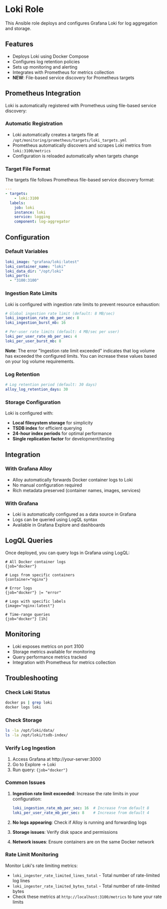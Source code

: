 # Loki Role

This Ansible role deploys and configures Grafana Loki for log aggregation and storage.

## Features

- Deploys Loki using Docker Compose
- Configures log retention policies
- Sets up monitoring and alerting
- Integrates with Prometheus for metrics collection
- **NEW**: File-based service discovery for Prometheus targets

## Prometheus Integration

Loki is automatically registered with Prometheus using file-based service discovery:

### Automatic Registration
- Loki automatically creates a targets file at `/opt/monitoring/prometheus/targets/loki_targets.yml`
- Prometheus automatically discovers and scrapes Loki metrics from `loki:3100/metrics`
- Configuration is reloaded automatically when targets change

### Target File Format
The targets file follows Prometheus file-based service discovery format:

```yaml
---
- targets:
    - loki:3100
  labels:
    job: loki
    instance: loki
    service: logging
    component: log-aggregator
```

## Configuration

### Default Variables

```yaml
loki_image: "grafana/loki:latest"
loki_container_name: "loki"
loki_data_dir: "/opt/loki"
loki_ports:
  - "3100:3100"
```

### Ingestion Rate Limits

Loki is configured with ingestion rate limits to prevent resource exhaustion:

```yaml
# Global ingestion rate limit (default: 8 MB/sec)
loki_ingestion_rate_mb_per_sec: 8
loki_ingestion_burst_mb: 16

# Per-user rate limits (default: 4 MB/sec per user)
loki_per_user_rate_mb_per_sec: 4
loki_per_user_burst_mb: 8
```

**Note**: The error "Ingestion rate limit exceeded" indicates that log volume has exceeded the configured limits. You can increase these values based on your log volume requirements.

### Log Retention

```yaml
# Log retention period (default: 30 days)
alloy_log_retention_days: 30
```

### Storage Configuration

Loki is configured with:
- **Local filesystem storage** for simplicity
- **TSDB index** for efficient querying
- **24-hour index periods** for optimal performance
- **Single replication factor** for development/testing

## Integration

### With Grafana Alloy
- Alloy automatically forwards Docker container logs to Loki
- No manual configuration required
- Rich metadata preserved (container names, images, services)

### With Grafana
- Loki is automatically configured as a data source in Grafana
- Logs can be queried using LogQL syntax
- Available in Grafana Explore and dashboards

## LogQL Queries

Once deployed, you can query logs in Grafana using LogQL:

```logql
# All Docker container logs
{job="docker"}

# Logs from specific containers
{container="nginx"}

# Error logs
{job="docker"} |= "error"

# Logs with specific labels
{image="nginx:latest"}

# Time-range queries
{job="docker"} [1h]
```

## Monitoring

- Loki exposes metrics on port 3100
- Storage metrics available for monitoring
- Query performance metrics tracked
- Integration with Prometheus for metrics collection

## Troubleshooting

### Check Loki Status
```bash
docker ps | grep loki
docker logs loki
```

### Check Storage
```bash
ls -la /opt/loki/data/
ls -la /opt/loki/tsdb-index/
```

### Verify Log Ingestion
1. Access Grafana at http://your-server:3000
2. Go to Explore → Loki
3. Run query: `{job="docker"}`

### Common Issues

1. **Ingestion rate limit exceeded**: Increase the rate limits in your configuration:
   ```yaml
   loki_ingestion_rate_mb_per_sec: 16  # Increase from default 8
   loki_per_user_rate_mb_per_sec: 8    # Increase from default 4
   ```

2. **No logs appearing**: Check if Alloy is running and forwarding logs
3. **Storage issues**: Verify disk space and permissions
4. **Network issues**: Ensure containers are on the same Docker network

### Rate Limit Monitoring

Monitor Loki's rate limiting metrics:
- `loki_ingester_rate_limited_lines_total` - Total number of rate-limited log lines
- `loki_ingester_rate_limited_bytes_total` - Total number of rate-limited bytes
- Check these metrics at `http://localhost:3100/metrics` to tune your rate limits 